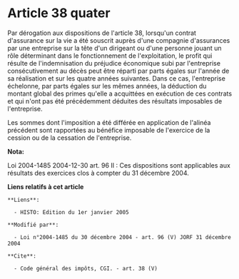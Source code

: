 # Article 38 quater

Par dérogation aux dispositions de l'article 38, lorsqu'un contrat d'assurance sur la vie a été souscrit auprès d'une
compagnie d'assurances par une entreprise sur la tête d'un dirigeant ou d'une personne jouant un rôle déterminant dans le
fonctionnement de l'exploitation, le profit qui résulte de l'indemnisation du préjudice économique subi par l'entreprise
consécutivement au décès peut être réparti par parts égales sur l'année de sa réalisation et sur les quatre années suivantes.
Dans ce cas, l'entreprise échelonne, par parts égales sur les mêmes années, la déduction du montant global des primes qu'elle
a acquittées en exécution de ces contrats et qui n'ont pas été précédemment déduites des résultats imposables de
l'entreprise. 

Les sommes dont l'imposition a été différée en application de l'alinéa précédent sont rapportées au bénéfice imposable de
l'exercice de la cession ou de la cessation de l'entreprise.

**Nota:**

Loi 2004-1485 2004-12-30 art. 96 II : Ces dispositions sont applicables aux résultats des exercices clos à compter du 31
décembre 2004.

**Liens relatifs à cet article**

	**Liens**:

	  - HISTO: Edition du 1er janvier 2005

	**Modifié par**:

	  - Loi n°2004-1485 du 30 décembre 2004 - art. 96 (V) JORF 31 décembre 2004

	**Cite**:

	  - Code général des impôts, CGI. - art. 38 (V)
